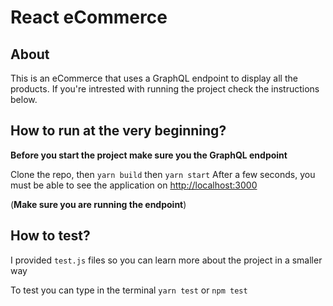 # React eCommerce

## About

This is an eCommerce that uses a GraphQL endpoint to display all the products. If you're intrested with running the project check the instructions below.

## How to run at the very beginning?
**Before you start the project make sure you the GraphQL endpoint**

Clone the repo, then 
`yarn build` then `yarn start`
After a few seconds, 
you must be able to see the application on  [http://localhost:3000](http://localhost:3000)

(**Make sure you are running the endpoint**)


## How to test?
I provided `test.js` files so you can learn more about the project in a smaller way

To test you can type in the terminal `yarn test` or `npm test`





